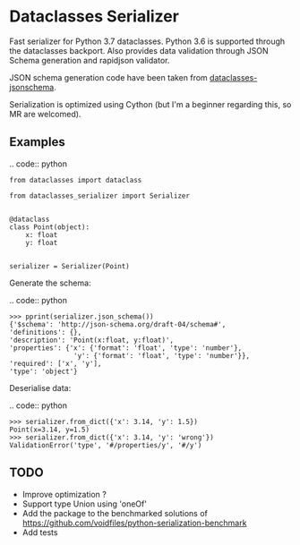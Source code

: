 Dataclasses Serializer
======================

Fast serializer for Python 3.7 dataclasses. Python 3.6 is supported through the dataclasses backport.
Also provides data validation through JSON Schema generation and rapidjson validator.

JSON schema generation code have been taken from [dataclasses-jsonschema](https://github.com/s-knibbs/dataclasses-jsonschema).

Serialization is optimized using Cython (but I'm a beginner regarding this, so MR are welcomed).

Examples
--------

.. code:: python

    from dataclasses import dataclass

    from dataclasses_serializer import Serializer


    @dataclass
    class Point(object):
        x: float
        y: float


    serializer = Serializer(Point)
Generate the schema:

.. code:: python

    >>> pprint(serializer.json_schema())
    {'$schema': 'http://json-schema.org/draft-04/schema#',
    'definitions': {},
    'description': 'Point(x:float, y:float)',
    'properties': {'x': {'format': 'float', 'type': 'number'},
                    'y': {'format': 'float', 'type': 'number'}},
    'required': ['x', 'y'],
    'type': 'object'}


Deserialise data:

.. code:: python

    >>> serializer.from_dict({'x': 3.14, 'y': 1.5})
    Point(x=3.14, y=1.5)
    >>> serializer.from_dict({'x': 3.14, 'y': 'wrong'})
    ValidationError('type', '#/properties/y', '#/y')

TODO
----

* Improve optimization ?
* Support type Union using 'oneOf'
* Add the package to the benchmarked solutions of https://github.com/voidfiles/python-serialization-benchmark
* Add tests